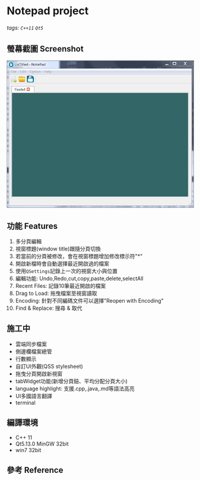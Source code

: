 # Notepad project

###### tags: `C++11` `Qt5`

## 螢幕截圖 Screenshot

![image][Screenshot.png]

## 功能 Features

1. 多分頁編輯
2. 視窗標題(window title)跟隨分頁切換
3. 若當前的分頁被修改，會在視窗標題增加修改標示符"*"
4. 開啟新檔時會自動選擇最近開啟過的檔案
5. 使用`QSettings`記錄上一次的視窗大小與位置
6. 編輯功能: Undo,Redo,cut,copy,paste,delete,selectAll
7. Recent Files: 記錄10筆最近開啟的檔案
8. Drag to Load: 拖曳檔案至視窗讀取
9. Encoding: 針對不同編碼文件可以選擇"Reopen with Encoding"
10. Find & Replace: 搜尋 & 取代

## 施工中

- 雲端同步檔案
- 側邊欄檔案總管
- 行數顯示
- 自訂UI外觀(QSS stylesheet)
- 拖曳分頁開啟新視窗
- tabWidget功能(新增分頁鈕、平均分配分頁大小)
- language highlight: 支援.cpp,.java,.md等語法高亮
- UI多國語言翻譯
- terminal

## 編譯環境

- C++ 11
- Qt5.13.0 MinGW 32bit
- win7 32bit

## 參考 Reference

[Screenshot.png]:https://github.com/Loukei/Qt-Notepad/blob/main/DemoImage/Screenshot.png?raw=true
